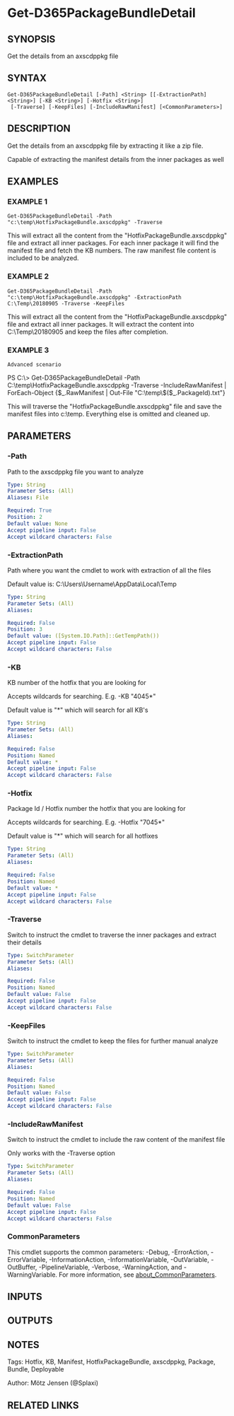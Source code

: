 ﻿---
external help file: d365fo.tools-help.xml
Module Name: d365fo.tools
online version:
schema: 2.0.0
---

# Get-D365PackageBundleDetail

## SYNOPSIS
Get the details from an axscdppkg file

## SYNTAX

```
Get-D365PackageBundleDetail [-Path] <String> [[-ExtractionPath] <String>] [-KB <String>] [-Hotfix <String>]
 [-Traverse] [-KeepFiles] [-IncludeRawManifest] [<CommonParameters>]
```

## DESCRIPTION
Get the details from an axscdppkg file by extracting it like a zip file.

Capable of extracting the manifest details from the inner packages as well

## EXAMPLES

### EXAMPLE 1
```
Get-D365PackageBundleDetail -Path "c:\temp\HotfixPackageBundle.axscdppkg" -Traverse
```

This will extract all the content from the "HotfixPackageBundle.axscdppkg" file and extract all inner packages.
For each inner package it will find the manifest file and fetch the KB numbers.
The raw manifest file content is included to be analyzed.

### EXAMPLE 2
```
Get-D365PackageBundleDetail -Path "c:\temp\HotfixPackageBundle.axscdppkg" -ExtractionPath C:\Temp\20180905 -Traverse -KeepFiles
```

This will extract all the content from the "HotfixPackageBundle.axscdppkg" file and extract all inner packages.
It will extract the content into C:\Temp\20180905 and keep the files after completion.

### EXAMPLE 3
```
Advanced scenario
```

PS C:\\\> Get-D365PackageBundleDetail -Path C:\temp\HotfixPackageBundle.axscdppkg -Traverse -IncludeRawManifest | ForEach-Object {$_.RawManifest | Out-File "C:\temp\$($_.PackageId).txt"}

This will traverse the "HotfixPackageBundle.axscdppkg" file and save the manifest files into c:\temp.
Everything else is omitted and cleaned up.

## PARAMETERS

### -Path
Path to the axscdppkg file you want to analyze

```yaml
Type: String
Parameter Sets: (All)
Aliases: File

Required: True
Position: 2
Default value: None
Accept pipeline input: False
Accept wildcard characters: False
```

### -ExtractionPath
Path where you want the cmdlet to work with extraction of all the files

Default value is: C:\Users\Username\AppData\Local\Temp

```yaml
Type: String
Parameter Sets: (All)
Aliases:

Required: False
Position: 3
Default value: ([System.IO.Path]::GetTempPath())
Accept pipeline input: False
Accept wildcard characters: False
```

### -KB
KB number of the hotfix that you are looking for

Accepts wildcards for searching.
E.g.
-KB "4045*"

Default value is "*" which will search for all KB's

```yaml
Type: String
Parameter Sets: (All)
Aliases:

Required: False
Position: Named
Default value: *
Accept pipeline input: False
Accept wildcard characters: False
```

### -Hotfix
Package Id / Hotfix number the hotfix that you are looking for

Accepts wildcards for searching.
E.g.
-Hotfix "7045*"

Default value is "*" which will search for all hotfixes

```yaml
Type: String
Parameter Sets: (All)
Aliases:

Required: False
Position: Named
Default value: *
Accept pipeline input: False
Accept wildcard characters: False
```

### -Traverse
Switch to instruct the cmdlet to traverse the inner packages and extract their details

```yaml
Type: SwitchParameter
Parameter Sets: (All)
Aliases:

Required: False
Position: Named
Default value: False
Accept pipeline input: False
Accept wildcard characters: False
```

### -KeepFiles
Switch to instruct the cmdlet to keep the files for further manual analyze

```yaml
Type: SwitchParameter
Parameter Sets: (All)
Aliases:

Required: False
Position: Named
Default value: False
Accept pipeline input: False
Accept wildcard characters: False
```

### -IncludeRawManifest
Switch to instruct the cmdlet to include the raw content of the manifest file

Only works with the -Traverse option

```yaml
Type: SwitchParameter
Parameter Sets: (All)
Aliases:

Required: False
Position: Named
Default value: False
Accept pipeline input: False
Accept wildcard characters: False
```

### CommonParameters
This cmdlet supports the common parameters: -Debug, -ErrorAction, -ErrorVariable, -InformationAction, -InformationVariable, -OutVariable, -OutBuffer, -PipelineVariable, -Verbose, -WarningAction, and -WarningVariable. For more information, see [about_CommonParameters](http://go.microsoft.com/fwlink/?LinkID=113216).

## INPUTS

## OUTPUTS

## NOTES
Tags: Hotfix, KB, Manifest, HotfixPackageBundle, axscdppkg, Package, Bundle, Deployable

Author: Mötz Jensen (@Splaxi)

## RELATED LINKS
